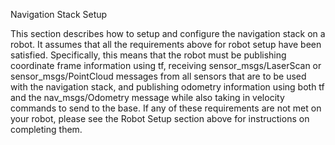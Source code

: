 Navigation Stack Setup

This section describes how to setup and configure the navigation stack on a robot. It assumes that all the requirements above for robot setup have been satisfied. Specifically, this means that the robot must be publishing coordinate frame information using tf, receiving sensor_msgs/LaserScan or sensor_msgs/PointCloud messages from all sensors that are to be used with the navigation stack, and publishing odometry information using both tf and the nav_msgs/Odometry message while also taking in velocity commands to send to the base. If any of these requirements are not met on your robot, please see the Robot Setup section above for instructions on completing them. 

